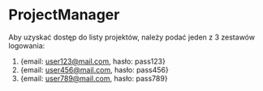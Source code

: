 # ProjectManager

Aby uzyskać dostęp do listy projektów, należy podać jeden z 3 zestawów logowania:

1. {email: user123@mail.com, hasło: pass123}
2. {email: user456@mail.com, hasło: pass456}
3. {email: user789@mail.com, hasło: pass789} 


